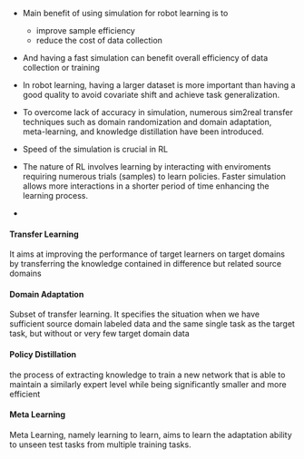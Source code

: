- Main benefit of using simulation for robot learning is to
	- improve sample efficiency
	- reduce the cost of data collection
- And having a fast simulation can benefit overall efficiency of data collection or training
- In robot learning, having a larger dataset is more important than having a good quality to avoid covariate shift and achieve task generalization. 
- To overcome lack of accuracy in simulation, numerous sim2real transfer techniques such as domain randomization and domain adaptation, meta-learning, and knowledge distillation have been introduced.  

- Speed of the simulation is crucial in RL
- The nature of RL involves learning by interacting with enviroments requiring numerous trials (samples) to learn policies. Faster simulation allows more interactions in a shorter period of time enhancing the learning process.
- 



#### Transfer Learning
It aims at improving the performance of target learners on target domains by transferring the knowledge contained in difference but related source domains

#### Domain Adaptation
Subset of transfer learning. It specifies the situation when we have sufficient source domain labeled data and the same single task as the target task, but without or very few target domain data

#### Policy Distillation
 the process of extracting knowledge to train a new network that is able to maintain a similarly expert level while being significantly smaller and more efficient

#### Meta Learning
Meta Learning, namely learning to learn, aims to learn the adaptation ability to unseen test tasks from multiple training tasks.